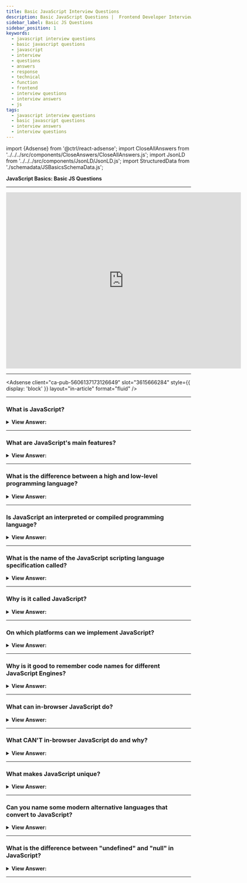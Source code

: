 ```yaml
---
title: Basic JavaScript Interview Questions
description: Basic JavaScript Questions |  Frontend Developer Interview Questions - What is JavaScript? JavaScript is an interpreted language, V8 compiles it to machine code.
sidebar_label: Basic JS Questions
sidebar_position: 1
keywords:
  - javascript interview questions
  - basic javascript questions
  - javascript
  - interview
  - questions
  - answers
  - response
  - technical
  - function
  - frontend
  - interview questions
  - interview answers
  - js
tags:
  - javascript interview questions
  - basic javascript questions
  - interview answers
  - interview questions
---
```


<!-- Notes: Passed Rich Snippets validation. -->
import {Adsense} from '@ctrl/react-adsense';
import CloseAllAnswers from '../../../src/components/CloseAnswers/CloseAllAnswers.js';
import JsonLD from '../../../src/components/JsonLD/JsonLD.js';
import StructuredData from './schemadata/JSBasicsSchemaData.js';

<JsonLD data={StructuredData} />

<head>
  <title>Basic JavaScript Interview Questions and Answers</title>
  <script async src="https://pagead2.googlesyndication.com/pagead/js/adsbygoogle.js?client=ca-pub-5606137173126649"
     crossorigin="anonymous"></script>
</head>

**JavaScript Basics: Basic JS Questions**

---

<div class='videoWrapper'>
<iframe
    width="640"
    height="480"
    src="https://www.youtube.com/embed/5Re-egzK7fU"
    frameborder="0"
    allow="autoplay; encrypted-media"
    allowfullscreen
>
</iframe>
</div>

---

<!-- responsive and native ads -->
<Adsense
  client="ca-pub-5606137173126649"
  slot="3615666284"
  style={{ display: 'block' }}
  layout="in-article"
  format="fluid"
/>

---

<CloseAllAnswers />

### What is JavaScript?

<details className='answer'>
  <summary>
    <strong>View Answer:</strong>
  </summary>
  <div>
    <div>
      <strong>Interview Response:</strong> JavaScript is a high-level, interpreted programming language primarily used for enhancing interactivity and providing rich web content in browser-based applications. It supports event-driven, functional, and imperative programming styles.<br/><br/>
    </div>

Here is a simple JavaScript code example:

```javascript
function sayHello(name) {
    return "Hello, " + name + "!";
}

console.log(sayHello("JavaScript")); // Prints: Hello, JavaScript!
```

This code defines a function that concatenates a string with an input name, and logs the output to the console.

:::note

It should be noted, to maintain efficient speed in the browser, V8 translates JavaScript code into more efficient machine code instead of using an interpreter. During execution, it compiles JavaScript code into machine code using a JIT (Just-In-Time) compiler, much like SpiderMonkey or Rhino in the Mozilla browser.

:::

  </div>
</details>

---

### What are JavaScript's main features?

<details className='answer'>
  <summary>
    <strong>View Answer:</strong>
  </summary>
  <div>
    <div>
      <strong>Interview Response:</strong> JavaScript's main features include dynamic typing, object-oriented programming, first-class functions, closures, asynchronous programming (promises, async/await), event-driven interaction, and integration with web technologies like HTML and CSS.
    </div><br/>

Here's an example illustrating a few key features of JavaScript, including dynamic typing, object-oriented programming, and asynchronous programming:

```javascript
// Object-oriented programming
let student = {
    firstName: 'John',
    lastName: 'Doe',
    age: 20,
    getFullName: function() {
        return this.firstName + ' ' + this.lastName;
    }
}

// Dynamic typing
let variable = 'Hello, ';
variable = variable + student.getFullName();
console.log(variable); // Prints: Hello, John Doe

// Asynchronous programming
setTimeout(function() {
    console.log('This is printed after 2 seconds');
}, 2000);
```

In this code, `student` is an object with properties and a method. We demonstrate dynamic typing by changing `variable` from a string to another string. The `setTimeout` function shows a simple example of asynchronous behavior.

  </div>
</details>

---

### What is the difference between a high and low-level programming language?

<details>
  <summary>
    <strong>View Answer:</strong>
  </summary>
  <div>
    <div>
      <strong>Interview Response:</strong> A high-level programming language is designed to be more abstract, and closer to natural language, making it easier for programmers to read, write, and maintain code. Low-level programming languages are closer to machine language, and provide greater control over hardware, but require more effort and knowledge to program effectively.
    </div><br />
  <div><strong className="codeExample">Code Example:</strong><br /><br />

  <div></div>

Here is an example of high-level programming language code (JavaScript):

```javascript
let a = 10;
let b = 20;
let sum = a + b;
console.log(sum); // prints 30
```

And here's a comparative example in a low-level language (Assembly, specifically x86 assembly):

```assembly
section .data
    a db 10
    b db 20
    sum db 0

section .text
    global _start

_start:
    mov al, [a]
    add al, [b]
    mov [sum], al

    ; Print sum
    mov eax, 4
    mov ebx, 1
    mov ecx, sum
    mov edx, 1
    int 0x80

    ; Exit
    mov eax, 1
    xor ebx, ebx
    int 0x80
```

In this assembly code, we manually load the values of `a` and `b` into a register, add them, and store the result back into `sum`. Then we call an interrupt to print `sum` and another to exit the program. This level of detail and manual control is characteristic of low-level languages.

  </div>
  </div>
</details>

---

### Is JavaScript an interpreted or compiled programming language?

<details>
  <summary>
    <strong>View Answer:</strong>
  </summary>
  <div>
    <div>
      <strong>Interview Response:</strong> JavaScript is traditionally considered an interpreted language, as it's executed line by line in a browser. However, modern engines use Just-In-Time (JIT) compilation for improved performance, blurring the line between interpreted and compiled.
    </div>
    <br />
    <div>
      <strong>Technical Details:</strong> In a compiled language, the target
      machine directly translates the program. The target machine does not
      translate the source code directly into an interpreted language. Instead,
      a different program, an interpreter, reads and executes the code. In
      simple terms: JavaScript is an interpreted language.
    </div><br />
  <div><strong className="codeExample">Table: Interpreted vs Compiled</strong><br /><br />

  <div></div>

Here's a simple table of differences between Interpreted and Compiled languages using JavaScript as an example of an interpreted language and C++ as an example of a compiled language:

| Criteria | JavaScript (Interpreted) | C++ (Compiled) |
|----------|--------------------------|----------------|
| Compilation | No separate compilation step. Code is typically parsed and executed line-by-line by a JavaScript engine using JIT compilation. | Requires a separate compilation step before running, where the source code is translated to machine code. |
| Execution Speed | Generally slower, due to the overhead of interpreting code or JIT compiling at runtime. | Generally faster, as the code is already compiled to machine code before execution. |
| Debugging | Easier to debug, errors appear at runtime, line by line. | Debugging can be more complex. Errors not caught at compile time may cause unpredictable behaviors. |
| Portability | Highly portable as long as the host system has a JavaScript engine (like a web browser). | Compiled binaries are platform-dependent and may require recompiling for different systems. |
| Use Case | Commonly used for web development, enhancing interactivity in web pages. | Used for system software, game development, and where performance is critical. |

  </div>
  </div>
</details>

---

### What is the name of the JavaScript scripting language specification called?

<details>
  <summary>
    <strong>View Answer:</strong>
  </summary>
  <div>
    <div>
      <strong>Interview Response:</strong> The name of the JavaScript scripting language specification is called ECMAScript, which is maintained by the ECMA International Standards organization.
    </div>
  </div>
</details>

---

### Why is it called JavaScript?

<details>
  <summary>
    <strong>View Answer:</strong>
  </summary>
  <div>
    <div>
      <strong>Interview Response:</strong> In 1995, JavaScript was created by Brendan Eich at Netscape Communications Corporation, originally named Mocha and then Live Script, before being renamed to JavaScript. The name was chosen to capitalize on Java's popularity and attract Java developers to the web. Despite its name, JavaScript is a distinct language with its own unique syntax and features.
    </div>
  </div>
</details>

---

### On which platforms can we implement JavaScript?

<details>
  <summary>
    <strong>View Answer:</strong>
  </summary>
  <div>
    <div>
      <strong>Interview Response:</strong> JavaScript works in any environment
      that has a JS engine.
    </div><br />
    <div>
      <strong>Technical Response:</strong> JavaScript is a flexible language that can run on a wide range of platforms, as long as they support a JavaScript engine, such as web browsers, servers, desktop applications, and IoT devices.
    </div>
  </div>
</details>

---

### Why is it good to remember code names for different JavaScript Engines?

<details>
  <summary>
    <strong>View Answer:</strong>
  </summary>
  <div>
    <div>
      <strong>Interview Response:</strong> It is good to remember the names of
      engines to ensure features work in all environments. If not, we must write
      a polyfill.
    </div><br />
  <div><strong className="codeExample">Code Names:</strong><br /><br />

  <div></div>

Here's a table of some commonly used JavaScript engines and their code names:

| JavaScript Engine | Code Name |
|-------------------|-----------|
| Google Chrome     | V8        |
| Firefox           | SpiderMonkey |
| Safari            | JavaScriptCore (Nitro) |
| Edge (pre-Chromium) | Chakra  |
| Node.js           | V8        |
| Opera             | Carakan (pre-2013), V8 (post-2013) |

These engines are used to parse and execute JavaScript code in their respective environments.

  </div>
  </div>
</details>

---

### What can in-browser JavaScript do?

<details>
  <summary><strong>View Answer:</strong></summary>
  <div>
  <div><strong>Interview Response:</strong> In-browser JavaScript can manipulate the Document Object Model, respond to user events, make HTTP requests, and store data in cookies or local storage. It can also create animations and validate forms.</div><br />
  <div><strong>Technical Response:</strong> JavaScript's capabilities get heavily influenced by the environment in which it runs. Node.js, for example, includes methods that allow JavaScript to read/write arbitrary files and make network requests.<br/><br/>In-browser JavaScript can accomplish everything related to webpage alteration, user interaction, and webserver interaction.
  </div>
  </div><br/>
 <strong>For instance, in-browser JavaScript can:</strong>

1. Modify the existing text, add HTML, and design the page.
2. Respond to user activities, such as mouse clicks, pointer movements, and keystrokes.
3. Send network requests to distant servers and download and upload files (so-called AJAX and COMET technologies).
4. Get and set cookies, ask the visitor questions, and display messages
5. Track client-side data ("local storage").

</details>

---

### What CAN'T in-browser JavaScript do and why?

<details>
  <summary>
    <strong>View Answer:</strong>
  </summary>
  <div>
    <div>
      <strong>Interview Response:</strong> In-browser JavaScript can't access files or data on the user's computer, for security reasons. It also can't perform certain network requests, due to CORS policies. The aim is to prevent a malicious website from accessing users' data or harming them.
    </div><br />
    <div>
      <strong>Technical Response:</strong> JavaScript's capabilities in the
      browser are limited to safeguard the user's safety. The purpose is to
      prevent a malicious website from acquiring private information or
      inflicting data damage to users.
    </div><br/>
    <div>
      <strong>Examples of such constraints include:</strong><br /><br />
      <ol>
        <li>
          JavaScript permits us to read/write files directly on the hard disk,
          copy them, or run applications on a web page, however, it does not
          have direct access to OS functionality.
        </li>
        <li>
          Modern browsers allow it to interact with files. Still, access is
          limited and only provided if the user performs specific actions, such
          as "dropping" a file into a browser window or choosing it through a
          tag.
        </li>
        <li>
          Interacting with the camera/microphone and other devices is possible,
          but it requires the user's explicit consent. The JavaScript-enabled
          page may not secretly activate a web camera, examine its surroundings,
          and communicate the data.
        </li>
        <li>
          JavaScript from one page may not be able to access JavaScript from
          another if they are from separate sites (from a different domain,
          protocol, or port).
        </li>
        <li>
          JavaScript can easily connect with the server that serves the current
          page through the internet. However, its capacity to receive data from
          other sites/domains is severely limited. Although feasible, it
          requires explicit agreement from the remote side (represented in HTTP
          headers).
        </li>
      </ol>
    </div>
  </div>
</details>

---

### What makes JavaScript unique?

<details>
  <summary>
    <strong>View Answer:</strong>
  </summary>
  <div>
    <div>
      <strong>Interview Response:</strong> JavaScript is unique because it fully integrates with HTML and CSS, and all major browsers support it. JavaScript is the only browser technology that combines, all three of these features. That distinguishes JavaScript, and explains why it is the most widely used technology for designing browser interfaces.
    </div>
  </div>
</details>

---

### Can you name some modern alternative languages that convert to JavaScript?

<details>
  <summary>
    <strong>View Answer:</strong>
  </summary>
  <div>
    <div>
      <strong>Interview Response:</strong> Some of the alternatives to JavaScript include Coffee Script, TypeScript, Flow, Bry-thon, Dart, and Kotlin.
    </div>
    <br />
    <div>
      <strong>Technical Response:</strong> Several popular languages are
      trans-piled (converted) to JavaScript before running in the browser.
    </div>
    <br />
    <div>
      <strong>Examples of such languages:</strong>
      <br />
      <br />
      <ol>
        <li>
          <strong>CoffeeScript</strong> is a "syntactic sugar" for JavaScript.
          It introduces shorter syntax, allowing us to write more transparent
          and more precise code—usually, Ruby devs like it.
        </li>
        <li>
          <strong>TypeScript</strong> concentrates on adding "strict data
          typing" to simplify the development and support of complex systems,
          and Microsoft develops it.
        </li>
        <li>
          <strong>Flow</strong> also adds data typing, but differently, and
          Facebook developed it.
        </li>
        <li>
          <strong>Dart</strong> is a standalone language with an engine that
          runs in non-browser environments (like mobile apps) and converts to
          JavaScript—developed by Google.
        </li>
        <li>
          <strong>Brython</strong> is a Python transpiler to JavaScript that
          enables the writing of applications in pure Python without JavaScript.
        </li>
        <li>
          <strong>Kotlin</strong> is a modern, concise and safe programming
          language that can target the browser or Node.
        </li>
      </ol>
    </div><br />
  <div><strong className="codeExample">Code Example:</strong> TypeScript<br /><br />

  <div></div>

TypeScript is a strongly typed, object-oriented, compiled language. It is a super-set of JavaScript. TypeScript adds optional types, classes, and modules to JavaScript.

```typescript
class Greeter {
    greeting: string;

    constructor(message: string) {
        this.greeting = message;
    }

    greet() {
        return "Hello, " + this.greeting;
    }
}

let greeter = new Greeter("JavaScript!");
console.log(greeter.greet()); // Outputs: Hello, JavaScript!
```

In this example, the `Greeter` class has a property `greeting` of type `string`. The `constructor` method is a special method for creating and initializing an object created with a class. This method accepts one parameter `message` of type `string`.

The `greet` method returns a `string` that includes the `greeting` property.

The `let greeter = new Greeter("JavaScript!");` line creates a new `Greeter` object with the `greeting` property set to "World".

Finally, `console.log(greeter.greet());` calls the `greet` method on the `greeter` object and logs the return value to the console.

  </div>
  </div>
</details>

---

### What is the difference between "undefined" and "null" in JavaScript?

<details>
  <summary>
    <strong>View Answer:</strong>
  </summary>
  <div>
    <div>
      <strong>Interview Response:</strong> "Undefined" means a variable has been declared but not assigned a value. "Null" is an assignment value that means no value or no object. It implies absence of value.
    </div><br />
  <div><strong className="codeExample">Code Example:</strong><br /><br />

  <div></div>

```js
let test; 
console.log(test); // Outputs: undefined

test = null;
console.log(test); // Outputs: null
```

  </div>
  </div>
</details>

---
